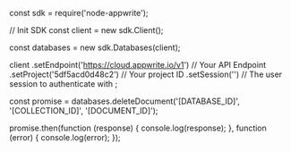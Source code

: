 const sdk = require('node-appwrite');

// Init SDK
const client = new sdk.Client();

const databases = new sdk.Databases(client);

client
    .setEndpoint('https://cloud.appwrite.io/v1') // Your API Endpoint
    .setProject('5df5acd0d48c2') // Your project ID
    .setSession('') // The user session to authenticate with
;

const promise = databases.deleteDocument('[DATABASE_ID]', '[COLLECTION_ID]', '[DOCUMENT_ID]');

promise.then(function (response) {
    console.log(response);
}, function (error) {
    console.log(error);
});